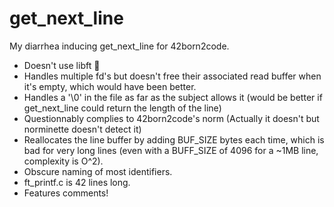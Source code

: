 # get_next_line
My diarrhea inducing get_next_line for 42born2code.

- Doesn't use libft 🙂
- Handles multiple fd's but doesn't free their associated read buffer when it's empty, which would have been better.
- Handles a '\0' in the file as far as the subject allows it (would be better if get_next_line could return the length of the line)
- Questionnably complies to 42born2code's norm (Actually it doesn't but norminette doesn't detect it)
- Reallocates the line buffer by adding BUF_SIZE bytes each time, which is bad for very long lines (even with a BUFF_SIZE of 4096 for a ~1MB line, complexity is O^2).
- Obscure naming of most identifiers.
- ft_printf.c is 42 lines long.
- Features comments!
